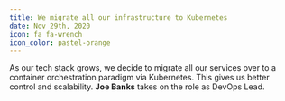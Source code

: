 ```yaml
---
title: We migrate all our infrastructure to Kubernetes
date: Nov 29th, 2020
icon: fa fa-wrench
icon_color: pastel-orange
---
```


As our tech stack grows, we decide to migrate all our services over to a
container orchestration paradigm via Kubernetes. This gives us better control
and scalability. **Joe Banks** takes on the role as DevOps Lead.
